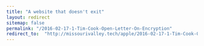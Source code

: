 ```yaml
---
title: "A website that doesn't exit"
layout: redirect
sitemap: false
permalink: "/2016-02-17-1-Tim-Cook-Open-Letter-On-Encryption"
redirect_to:  "http://missourivalley.tech/apple/2016-02-17-1-Tim-Cook-Open-Letter-On-Encryption"
---
```

